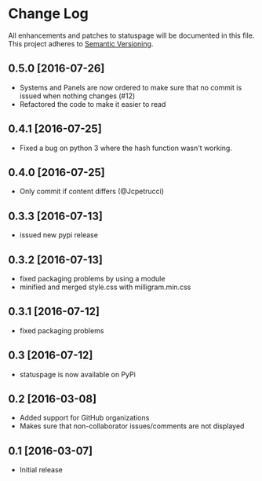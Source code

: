 # Change Log
All enhancements and patches to statuspage will be documented in this file.
This project adheres to [Semantic Versioning](http://semver.org/).

## 0.5.0 [2016-07-26]
- Systems and Panels are now ordered to make sure that no commit is issued when nothing changes (#12)
- Refactored the code to make it easier to read

## 0.4.1 [2016-07-25]
- Fixed a bug on python 3 where the hash function wasn't working.

## 0.4.0 [2016-07-25]
- Only commit if content differs (@Jcpetrucci)

## 0.3.3 [2016-07-13]
- issued new pypi release

## 0.3.2 [2016-07-13]
- fixed packaging problems by using a module
- minified and merged style.css with milligram.min.css

## 0.3.1 [2016-07-12]
- fixed packaging problems

## 0.3 [2016-07-12]
- statuspage is now available on PyPi

## 0.2 [2016-03-08]
- Added support for GitHub organizations
- Makes sure that non-collaborator issues/comments are not displayed

## 0.1 [2016-03-07]
- Initial release
